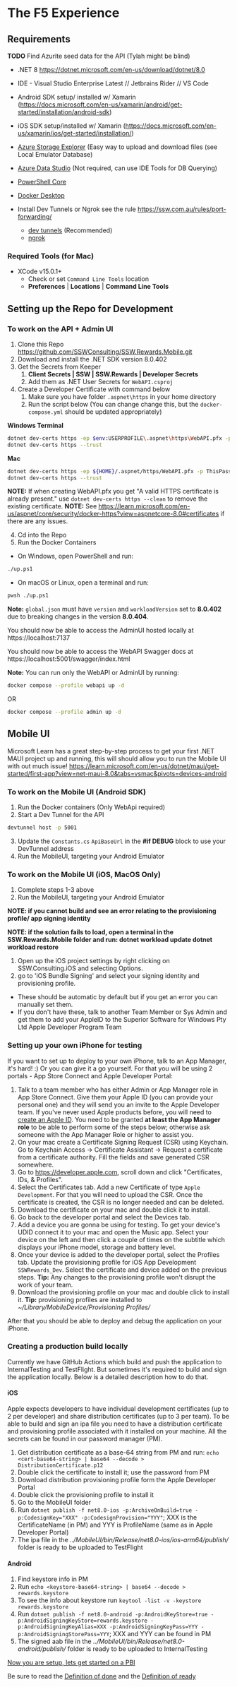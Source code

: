 # The F5 Experience

## Requirements 
**TODO** Find Azurite seed data for the API (Tylah might be blind)

- .NET 8 https://dotnet.microsoft.com/en-us/download/dotnet/8.0
- IDE - Visual Studio Enterprise Latest // Jetbrains Rider // VS Code 
- Android SDK setup/ installed w/ Xamarin (https://docs.microsoft.com/en-us/xamarin/android/get-started/installation/android-sdk)
- iOS SDK setup/installed w/ Xamarin (https://docs.microsoft.com/en-us/xamarin/ios/get-started/installation/)
- [Azure Storage Explorer](https://azure.microsoft.com/en-us/features/storage-explorer/) (Easy way to upload and download files (see Local Emulator Database)
- [Azure Data Studio](https://azure.microsoft.com/en-us/products/data-studio/) (Not required, can use IDE Tools for DB Querying)
- [PowerShell Core](https://github.com/PowerShell/PowerShell)
- [Docker Desktop](https://docs.docker.com/desktop/)

- Install Dev Tunnels or Ngrok see the rule https://ssw.com.au/rules/port-forwarding/
  - [dev tunnels](https://learn.microsoft.com/en-us/azure/developer/dev-tunnels/get-started?tabs=macos) (Recommended)
  - [ngrok](https://ngrok.com/)

### Required Tools (for Mac)

- XCode v15.0.1+
  - Check or set `Command Line Tools` location
  - **Preferences** | **Locations** | **Command Line Tools**

## Setting up the Repo for Development
### To work on the API + Admin UI
1. Clone this Repo https://github.com/SSWConsulting/SSW.Rewards.Mobile.git
2. Download and install the .NET SDK version 8.0.402
3. Get the Secrets from Keeper 
   1. **Client Secrets | SSW | SSW.Rewards | Developer Secrets**
   2. Add them as .NET User Secrets for `WebAPI.csproj`
4. Create a Developer Certificate with command below
   1. Make sure you have folder `.aspnet\https` in your home directory
   1. Run the script below (You can change change this, but the `docker-compose.yml` should be updated appropriately)

**Windows Terminal**
```bash
dotnet dev-certs https -ep $env:USERPROFILE\.aspnet\https\WebAPI.pfx -p ThisPassword
dotnet dev-certs https --trust
```

**Mac**
```bash
dotnet dev-certs https -ep ${HOME}/.aspnet/https/WebAPI.pfx -p ThisPassword
dotnet dev-certs https --trust
```

**NOTE:** If when creating WebAPI.pfx you get "A valid HTTPS certificate is already present." use `dotnet dev-certs https --clean` to remove the existing certificate.
**NOTE:** See https://learn.microsoft.com/en-us/aspnet/core/security/docker-https?view=aspnetcore-8.0#certificates if there are any issues.

4. Cd into the Repo
5. Run the Docker Containers
* On Windows, open PowerShell and run:
 ```bash
 ./up.ps1
 ```
* On macOS or Linux, open a terminal and run:
```bash
pwsh ./up.ps1
```

**Note:** `global.json` must have `version` and `workloadVersion` set to **8.0.402** due to breaking changes in the version **8.0.404**.
  
You should now be able to access the AdminUI hosted locally at https://localhost:7137  
  
You should now be able to access the WebAPI Swagger docs at https://localhost:5001/swagger/index.html

**Note:** You can run only the WebAPI or AdminUI by running:
```bash
docker compose --profile webapi up -d
```
OR
```bash
docker compose --profile admin up -d
```

## Mobile UI

Microsoft Learn has a great step-by-step process to get your first .NET MAUI project up and running, this will should allow you to run the Mobile UI with out much issue! https://learn.microsoft.com/en-us/dotnet/maui/get-started/first-app?view=net-maui-8.0&tabs=vsmac&pivots=devices-android 

### To work on the Mobile UI (Android SDK)
1. Run the Docker containers (Only WebApi required)
2. Start a Dev Tunnel for the API
```bash
devtunnel host -p 5001
```
3. Update the `Constants.cs` `ApiBaseUrl` in the **#if DEBUG** block to use your DevTunnel address
4. Run the MobileUI, targeting your Android Emulator

### To work on the Mobile UI (iOS, MacOS Only)
1. Complete steps 1-3 above
2. Run the MobileUI, targeting your Android Emulator

**NOTE: if you cannot build and see an error relating to the provisioning profile/ app signing identity**

**NOTE: if the solution fails to load, open a terminal in the SSW.Rewards.Mobile folder and run:
dotnet workload update
dotnet workload restore**

1. Open up the iOS project settings by right clicking on SSW.Consulting.iOS and selecting Options.
1. go to 'iOS Bundle Signing' and select your signing identity and provisioning profile.

- These should be automatic by default but if you get an error you can manually set them.
- If you don't have these, talk to another Team Member or Sys Admin and get them to add your AppleID to the Superior Software for Windows Pty Ltd
  Apple Developer Program Team

### Setting up your own iPhone for testing
If you want to set up to deploy to your own iPhone, talk to an App Manager, it's hard! :)
Or you can give it a go yourself. For that you will be using 2 portals - App Store Connect and Apple Developer Portal:
1. Talk to a team member who has either Admin or App Manager role in App Store Connect. Give them your Apple ID (you can provide your personal one) and they will send you an invite to the Apple Developer team. If you've never used Apple products before, you will need to [create an Apple ID](https://support.apple.com/en-au/108647). You need to be granted **at least the App Manager role** to be able to perform some of the steps below; otherwise ask someone with the App Manager Role or higher to assist you.
2. On your mac create a Certificate Signing Request (CSR) using Keychain. Go to Keychain Access -> Certificate Assistant -> Request a certificate from a certificate authority. Fill the fields and save generated CSR somewhere.
3. Go to https://developer.apple.com, scroll down and click "Certificates, IDs, & Profiles".
4. Select the Certificates tab. Add a new Certificate of type `Apple Development`. For that you will need to upload the CSR. Once the certificate is created, the CSR is no longer needed and can be deleted.
5. Download the certificate on your mac and double click it to install.
6. Go back to the developer portal and select the Devices tab.
7. Add a device you are gonna be using for testing. To get your device's UDID connect it to your mac and open the Music app. Select your device on the left and then click a couple of times on the subtitle which displays your iPhone model, storage and battery level.
8. Once your device is added to the developer portal, select the Profiles tab. Update the provisioning profile for iOS App Development `SSWRewards_Dev`. Select the certificate and device added on the previous steps. **Tip:** Any changes to the provisioning profile won't disrupt the work of your team.
9. Download the provisioning profile on your mac and double click to install it. **Tip:** provisioning profiles are installed to _~/Library/MobileDevice/Provisioning Profiles/_

After that you should be able to deploy and debug the application on your iPhone.

### Creating a production build locally
Currently we have GitHub Actions which build and push the application to InternalTesting and TestFlight. But sometimes it's required to build and sign the application locally.
Below is a detailed description how to do that.

#### iOS
Apple expects developers to have individual development certificates (up to 2 per developer) and share distribution certificates (up to 3 per team).
To be able to build and sign an ipa file you need to have a distribution certificate and provisioning profile associated with it installed on your machine.
All the secrets can be found in our password manager (PM).

1. Get distribution certificate as a base-64 string from PM and run: `echo <cert-base64-string> | base64 --decode > DistributionCertificate.p12`
2. Double click the certificate to install it; use the password from PM
3. Download distribution provisioning profile form the Apple Developer Portal
4. Double click the provisioning profile to install it
5. Go to the MobileUI folder
6. Run `dotnet publish -f net8.0-ios -p:ArchiveOnBuild=true -p:CodesignKey="XXX" -p:CodesignProvision="YYY"`; XXX is the CertificateName (in PM) and YYY is ProfileName (same as in Apple Developer Portal)
7. The ipa file in the _../MobileUI/bin/Release/net8.0-ios/ios-arm64/publish/_ folder is ready to be uploaded to TestFlight

#### Android
1. Find keystore info in PM
2. Run `echo <keystore-base64-string> | base64 --decode > rewards.keystore`
3. To see the info about keystore run `keytool -list -v -keystore rewards.keystore`
4. Run `dotnet publish -f net8.0-android -p:AndroidKeyStore=true -p:AndroidSigningKeyStore=rewards.keystore -p:AndroidSigningKeyAlias=XXX -p:AndroidSigningKeyPass=YYY -p:AndroidSigningStorePass=YYY`; XXX and YYY can be found in PM
5. The signed aab file in the _../MobileUI/bin/Release/net8.0-android/publish/_ folder is ready to be uploaded to InternalTesting


[Now you are setup, lets get started on a PBI](Definition-of-Ready.md)

Be sure to read the [Definition of done](Definition-of-Done.md) and the [Definition of ready](Definition-of-Ready.md)
